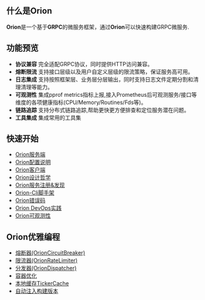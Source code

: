 ## 什么是Orion

**Orion**是一个基于**GRPC**的微服务框架，通过**Orion**可以快速构建GRPC微服务.

## 功能预览

- **协议兼容** 完全适配GRPC协议，同时提供HTTP访问兼容。
- **熔断限流** 支持接口层级以及用户自定义层级的限流策略，保证服务高可用。
- **日志集成** 支持按照框架层、业务层分层输出，同时支持日志文件定期分割和清理清理等能力。
- **可观测性** 集成pprof metrics指标上报,接入Prometheus后可观测服务/接口等维度的各项健康指标(CPU/Memory/Routines/Fds等)。
- **链路追踪** 支持分布式链路追踪,帮助更快更方便排查和定位服务潜在问题。
- **工具集成** 集成常用的工具集

## 快速开始

- [Orion服务端](./docs/doc_get_start.md)
- [Orion配置说明](./docs/doc_config.md) 
- [Orion客户端](./docs/doc_orion_client.md) 
- [Orion设计哲学](./docs/doc_design.md)
- [Orion服务注册&发现](./docs/doc_discovery.md)
- [Orion-Cli脚手架](./docs/doc_cli.md) 
- [Orion错误码](./orpc/codes/codes.go)
- [Orion DevOps实践](./docs/doc_get_start.md)
- [Orion可观测性](./docs/doc_tracing.md)

## Orion优雅编程

- [熔断器(OrionCircuitBreaker)](./docs/doc_circuit_breaker.md)
- [限流器(OrionRateLimiter)](./docs/doc_get_start.md)
- [分发器(OrionDispatcher)](./docs/doc_get_start.md)
- [容器优化](./docs/doc_docker.md)
- [本地缓存TickerCache](./docs/doc_ticker_cache.md)
- [自动注入构建版本](./docs/doc_build_tool.md)
